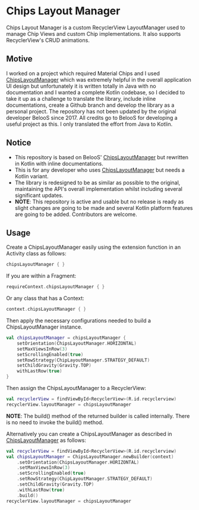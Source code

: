Chips Layout Manager
===================

Chips Layout Manager is a custom RecyclerView LayoutManager used to manage Chip Views and custom Chip implementations. It also supports RecyclerView's CRUD animations.

Motive
------
I worked on a project which required Material Chips and I used [ChipsLayoutManager](https://github.com/BelooS/ChipsLayoutManager/) which was extremely helpful in the overall application UI design 
but unfortunately it is written totally in Java with no documentation and I wanted a complete Kotlin codebase, so I decided to take it up as a challenge to translate the library, include inline documentations, 
create a Github branch and develop the library as a personal project. 
The repository has not been updated by the original developer BelooS since 2017.
All credits go to BelooS for developing a useful project as this. I only translated the effort from Java to Kotlin.

Notice
------
* This repository is based on BelooS' [ChipsLayoutManager](https://github.com/BelooS/ChipsLayoutManager/) but rewritten in Kotlin with inline documentations.
* This is for any developer who uses [ChipsLayoutManager](https://github.com/BelooS/ChipsLayoutManager/) but needs a Kotlin variant.
* The library is redesigned to be as similar as possible to the original, maintaining the API's overall implementation whilst including several significant updates.
* **NOTE**: This repository is active and usable but no release is ready as slight changes are going to be made and several Kotlin platform features are going to be added. Contributors are welcome.

Usage
-----
Create a ChipsLayoutManager easily using the extension function in an Activity class as follows:
```KOTLIN
chipsLayoutManager { }
```
If you are within a Fragment:
```KOTLIN
requireContext.chipsLayoutManager { }
```
Or any class that has a Context:
```KOTLIN
context.chipsLayoutManager { }
```
Then apply the necessary configurations needed to build a ChipsLayoutManager instance. 
```KOTLIN
val chipsLayoutManager = chipsLayoutManager {
    setOrientation(ChipsLayoutManager.HORIZONTAL)
    setMaxViewsInRow(3)
    setScrollingEnabled(true)
    setRowStrategy(ChipLayoutManager.STRATEGY_DEFAULT)
    setChildGravity(Gravity.TOP)
    withLastRow(true)
}
```
Then assign the ChipsLayoutManager to a RecyclerView:
```KOTLIN
val recyclerView = findViewById<RecyclerView>(R.id.recyclerview)
recyclerView.layoutManager = chipsLayoutManager
```
**NOTE**: The build() method of the returned builder is called internally. There is no need to invoke the build() method.

Alternatively you can create a ChipsLayoutManager as described in [ChipsLayoutManager](https://github.com/BelooS/ChipsLayoutManager/) as follows:
```KOTLIN
val recyclerView = findViewById<RecyclerView>(R.id.recyclerview)
val chipsLayoutManager = ChipsLayoutManager.newBuilder(context)
    .setOrientation(ChipsLayoutManager.HORIZONTAL) 
    .setMaxViewsInRow(3) 
    .setScrollingEnabled(true) 
    .setRowStrategy(ChipLayoutManager.STRATEGY_DEFAULT)
    .setChildGravity(Gravity.TOP)
    .withLastRow(true)
    .build()
recyclerView.layoutManager = chipsLayoutManager
```